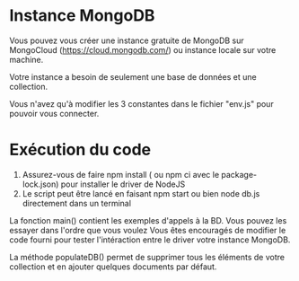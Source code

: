 # Instance MongoDB

Vous pouvez vous créer une instance gratuite de MongoDB sur MongoCloud (https://cloud.mongodb.com/)
ou instance locale sur votre machine.

Votre instance a besoin de seulement une base de données et une collection.

Vous n'avez qu'à modifier les 3 constantes dans le fichier "env.js" pour pouvoir vous connecter.

# Exécution du code

1. Assurez-vous de faire npm install ( ou npm ci avec le package-lock.json) pour installer le driver de NodeJS
2. Le script peut être lancé en faisant npm start  ou bien node db.js directement dans un terminal


La fonction main() contient les exemples d'appels à la BD. Vous pouvez les essayer dans l'ordre que vous voulez
Vous êtes encouragés de modifier le code fourni pour tester l'intéraction entre le driver votre instance MongoDB.

La méthode populateDB() permet de supprimer tous les éléments de votre collection et en ajouter quelques documents par défaut.